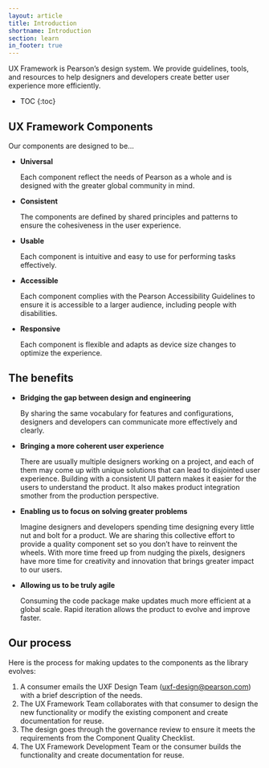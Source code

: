 ```yaml
---
layout: article
title: Introduction
shortname: Introduction
section: learn
in_footer: true
---
```


UX Framework is Pearson’s design system. We provide guidelines, tools, and resources to help designers and developers create better user experience more efficiently.


* TOC
{:toc}

## UX Framework Components
Our components are designed to be...

- **Universal**

   Each component reflect the needs of Pearson as a whole and is designed with the greater global community in mind.


- **Consistent**

   The components are defined by shared principles and patterns to ensure the cohesiveness in the user experience.


- **Usable**

   Each component is intuitive and easy to use for performing tasks effectively.

- **Accessible**

   Each component complies with the Pearson Accessibility Guidelines to ensure it is accessible to a larger audience, including people with disabilities.

- **Responsive**

   Each component is flexible and adapts as device size changes to optimize the experience.


## The benefits


- **Bridging the gap between design and engineering**

   By sharing the same vocabulary for features and configurations, designers and developers can communicate more effectively and clearly.


- **Bringing a more coherent user experience**

   There are usually multiple designers working on a project, and each of them may come up with unique solutions that can lead to disjointed  user experience. Building with a consistent UI pattern makes it easier for the users to understand the product. It also makes product integration smother from the production perspective.

- **Enabling us to focus on solving greater problems**

   Imagine designers and developers spending time designing every little nut and bolt for a product. We are sharing this collective effort to provide a quality component set so you don’t have to reinvent the wheels. With more time freed up from nudging the pixels, designers have more time for creativity and innovation that brings greater impact to our users.

- **Allowing us to be truly agile**

   Consuming the code package make updates much more efficient at a global scale. Rapid iteration allows the product to evolve and improve faster.


## Our process

Here is the process for making updates to the components as the library evolves:


1. A consumer emails the UXF Design Team (uxf-design@pearson.com) with a brief description of the needs.
2. The UX Framework Team collaborates with that consumer to design the new functionality or modify the existing component and create documentation for reuse.
3. The design goes through the governance review to ensure it meets the requirements from the Component Quality Checklist.
4. The UX Framework Development Team or the consumer builds the functionality and create documentation for reuse.
